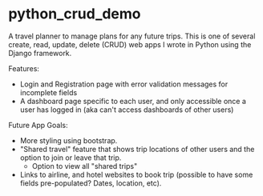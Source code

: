 # python_crud_demo

A travel planner to manage plans for any future trips. This is one of several create, read, update, delete (CRUD) web apps I wrote in Python using the Django framework.

Features:
  - Login and Registration page with error validation messages for incomplete fields
  - A dashboard page specific to each user, and only accessible once a user has logged in (aka can't access dashboards of other users)
  
Future App Goals:
  - More styling using bootstrap. 
  - "Shared travel" feature that shows trip locations of other users and the option to join or leave that trip.
    - Option to view all "shared trips"
  - Links to airline, and hotel websites to book trip (possible to have some fields pre-populated? Dates, location, etc).
